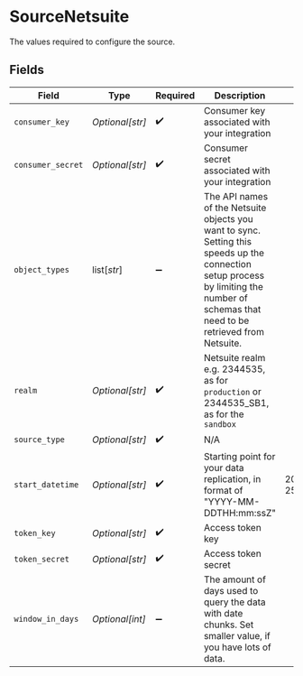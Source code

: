 # SourceNetsuite

The values required to configure the source.


## Fields

| Field                                                                                                                                                                                  | Type                                                                                                                                                                                   | Required                                                                                                                                                                               | Description                                                                                                                                                                            | Example                                                                                                                                                                                |
| -------------------------------------------------------------------------------------------------------------------------------------------------------------------------------------- | -------------------------------------------------------------------------------------------------------------------------------------------------------------------------------------- | -------------------------------------------------------------------------------------------------------------------------------------------------------------------------------------- | -------------------------------------------------------------------------------------------------------------------------------------------------------------------------------------- | -------------------------------------------------------------------------------------------------------------------------------------------------------------------------------------- |
| `consumer_key`                                                                                                                                                                         | *Optional[str]*                                                                                                                                                                        | :heavy_check_mark:                                                                                                                                                                     | Consumer key associated with your integration                                                                                                                                          |                                                                                                                                                                                        |
| `consumer_secret`                                                                                                                                                                      | *Optional[str]*                                                                                                                                                                        | :heavy_check_mark:                                                                                                                                                                     | Consumer secret associated with your integration                                                                                                                                       |                                                                                                                                                                                        |
| `object_types`                                                                                                                                                                         | list[*str*]                                                                                                                                                                            | :heavy_minus_sign:                                                                                                                                                                     | The API names of the Netsuite objects you want to sync. Setting this speeds up the connection setup process by limiting the number of schemas that need to be retrieved from Netsuite. |                                                                                                                                                                                        |
| `realm`                                                                                                                                                                                | *Optional[str]*                                                                                                                                                                        | :heavy_check_mark:                                                                                                                                                                     | Netsuite realm e.g. 2344535, as for `production` or 2344535_SB1, as for the `sandbox`                                                                                                  |                                                                                                                                                                                        |
| `source_type`                                                                                                                                                                          | *Optional[str]*                                                                                                                                                                        | :heavy_check_mark:                                                                                                                                                                     | N/A                                                                                                                                                                                    |                                                                                                                                                                                        |
| `start_datetime`                                                                                                                                                                       | *Optional[str]*                                                                                                                                                                        | :heavy_check_mark:                                                                                                                                                                     | Starting point for your data replication, in format of "YYYY-MM-DDTHH:mm:ssZ"                                                                                                          | 2017-01-25T00:00:00Z                                                                                                                                                                   |
| `token_key`                                                                                                                                                                            | *Optional[str]*                                                                                                                                                                        | :heavy_check_mark:                                                                                                                                                                     | Access token key                                                                                                                                                                       |                                                                                                                                                                                        |
| `token_secret`                                                                                                                                                                         | *Optional[str]*                                                                                                                                                                        | :heavy_check_mark:                                                                                                                                                                     | Access token secret                                                                                                                                                                    |                                                                                                                                                                                        |
| `window_in_days`                                                                                                                                                                       | *Optional[int]*                                                                                                                                                                        | :heavy_minus_sign:                                                                                                                                                                     | The amount of days used to query the data with date chunks. Set smaller value, if you have lots of data.                                                                               |                                                                                                                                                                                        |